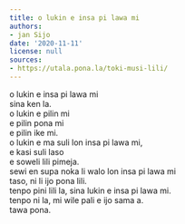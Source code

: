 ```yaml
---
title: o lukin e insa pi lawa mi
authors:
- jan Sijo
date: '2020-11-11'
license: null
sources:
- https://utala.pona.la/toki-musi-lili/
---
```


o lukin e insa pi lawa mi  
sina ken la.  
o lukin e pilin mi  
e pilin pona mi  
e pilin ike mi.  
o lukin e ma suli lon insa pi lawa mi,  
e kasi suli laso  
e soweli lili pimeja.  
sewi en supa noka li walo lon insa pi lawa mi  
taso, ni li ijo pona lili.  
tenpo pini lili la, sina lukin e insa pi lawa mi.  
tenpo ni la, mi wile pali e ijo sama a.  
tawa pona.